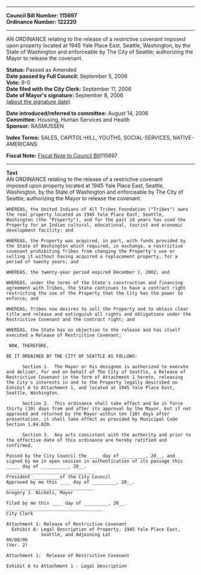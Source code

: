 * * * * *  
  
**Council Bill Number: [](#h0)[](#h2)115697**   
**Ordinance Number: 122220**  
  
* * * * *  
  
AN ORDINANCE relating to the release of a restrictive covenant imposed upon property located at 1945 Yale Place East, Seattle, Washington, by the State of Washington and enforceable by The City of Seattle; authorizing the Mayor to release the covenant.  
  
**Status:** Passed as Amended   
**Date passed by Full Council:** September 5, 2006   
**Vote:** 9-0   
**Date filed with the City Clerk:** September 11, 2006   
**Date of Mayor's signature:** September 8, 2006   
[(about the signature date)](/~public/approvaldate.htm)   
  
  
**Date introduced/referred to committee:** August 14, 2006   
**Committee:** Housing, Human Services and Health   
**Sponsor:** RASMUSSEN   
  
**Index Terms:** SALES, CAPITOL-HILL, YOUTHS, SOCIAL-SERVICES, NATIVE-AMERICANS  
  
**Fiscal Note:** [Fiscal Note to Council Bill](http://clerk.seattle.gov/~public/fnote/115697.htm)[](#h1)[](#h3)115697  
  
* * * * *  
  
**Text**  
    AN ORDINANCE relating to the release of a restrictive covenant  
    imposed upon property located at 1945 Yale Place East, Seattle,  
    Washington, by the State of Washington and enforceable by The City of  
    Seattle; authorizing the Mayor to release the covenant.  
  
    WHEREAS, the United Indians of All Tribes Foundation ("Tribes") owns  
    the real property located as 1945 Yale Place East, Seattle,  
    Washington (the "Property"), and for the past 24 years has used the  
    Property for an Indian cultural, educational, tourist and economic  
    development facility; and  
  
    WHEREAS, the Property was acquired, in part, with funds provided by  
    the State of Washington which required, in exchange, a restrictive  
    covenant prohibiting Tribes from changing the Property's use or  
    selling it without having acquired a replacement property, for a  
    period of twenty years; and  
  
    WHEREAS, the twenty-year period expired December 1, 2002; and  
  
    WHEREAS, under the terms of the State's construction and financing  
    agreement with Tribes, the State continues to have a contract right  
    restricting the use of the Property that the City has the power to  
    enforce; and  
  
    WHEREAS, Tribes now desires to sell the Property and to obtain clear  
    title and release and extinguish all rights and obligations under the  
    Restrictive Covenant and the contract right; and  
  
    WHEREAS, the State has no objection to the release and has itself  
    executed a Release of Restrictive Covenant;  
  
     NOW, THEREFORE,  
  
    BE IT ORDAINED BY THE CITY OF SEATTLE AS FOLLOWS:  
  
          Section 1.  The Mayor or his designee is authorized to execute  
    and deliver, for and on behalf of The City of Seattle, a Release of  
    Restrictive Covenant in the form of Attachment 1 hereto, releasing  
    the City's interests in and to the Property legally described on  
    Exhibit A to Attachment 1, and located at 1945 Yale Place East,  
    Seattle, Washington.  
  
          Section 2.  This ordinance shall take effect and be in force  
    thirty (30) days from and after its approval by the Mayor, but if not  
    approved and returned by the Mayor within ten (10) days after  
    presentation, it shall take effect as provided by Municipal Code  
    Section 1.04.020.  
  
          Section 3.  Any acts consistent with the authority and prior to  
    the effective date of this ordinance are hereby ratified and  
    confirmed.  
  
    Passed by the City Council the ____ day of _________, 20__, and  
    signed by me in open session in authentication of its passage this  
    _____ day of __________, 20__.  
    _________________________________  
    President __________of the City Council  
    Approved by me this ____ day of _________, 20__.  
    _________________________________  
    Gregory J. Nickels, Mayor  
  
    Filed by me this ____ day of _________, 20__.  
    ____________________________________  
    City Clerk  
  
    Attachment 1: Release of Restrictive Covenant  
      Exhibit A: Legal Description of Property, 1945 Yale Place East,  
                 Seattle, and Adjoining Lot  
    08/08/06  
    (Ver. 2)  
  
    Attachment 1:  Release of Restrictive Covenant  
  
    Exhibit A to Attachment 1 - Legal Description  
